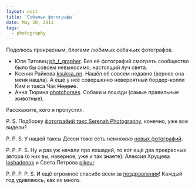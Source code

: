 ```yaml
---
layout: post
title: 'Собачьи фотографы'
date: May 20, 2011
tags:
  - photography
---
```


Поделюсь прекрасным, блогами любимых собачьих фотографов.

- Юля Титовец [ph_t_grapher](http://ph-t-grapher.livejournal.com/). Без её фотографий смотреть сообщество [](http://ru-taksa.livejournal.com/) было бы совсем невыносимо, настоящий луч света.
- Ксения Райкова [ksuksa_nn](http://ksuksa-nn.livejournal.com/). Нашёл её совсем недавно (вернее она меня нашла). А ещё у неё совершенно невероятный бордер-колли Ким и такса Чак ~~Норрис~~.
- Анна Тюрина [photohorses](http://photohorses.livejournal.com/). Собаки и лошади (самые правильные животные).

Расскажите, кого я пропустил.

P. S. Подборку [фотографий такс Serenah Photography](http://ru-taksa.livejournal.com/2932112.html), конечно, уже все видели?

P. P. S. У нашей таксы Десси тоже есть немножко [новых фотографий](http://birdwatcher.ru/albums/dachshund/ "Фотографии таксы Десси").

P. P. P. S. Ну и раз уж начали про лошадей, то вот ещё два прекрасных автора (о них вы, наверное, уже и так знаете): Алексия Хрущева [loshadenok](http://loshadenok.livejournal.com/) и Света Петрова [pikeur](http://pikeur.livejournal.com/).

P. P. P. P. S. И ещё огромное спасибо всем за [поздравления](http://sapegin.livejournal.com/408139.html)! Каждый год удивляюсь, как их много.
